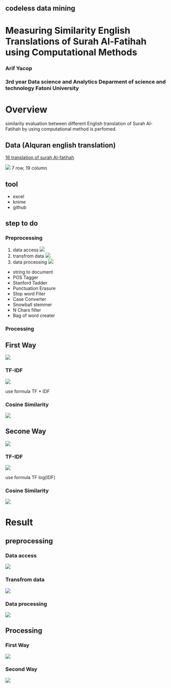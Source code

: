 ## codeless data mining
# Measuring Similarity English Translations of Surah Al-Fatihah using Computational Methods 
### Arif Yacop 
### 3rd year Data science and Analytics Deparment of science and technology Fatoni University 


# Overview
similarity evaluation between different English translation of Surah Al-Fatihah by using computational method is perfomed. 


## Data (Alquran english translation)
[16 translation of surah Al-fatihah](/15-English-Quran-Al-Fatihah-Translation/english-quran-al-fatihah-translation.xlsx)

![](/img/data.png)
7 row, 19 column

## tool
- excel
- knime
- github

## step to do 
### Preprocessing 
1. data access
![](/img/excel%20reader.png)
2. transfrom data 
![](/img/tranfrom%20data%20.png)
3. data processing 
 ![](/img/text%20process.png)

 - string to document 
 - POS Tagger
 - Stanford Tadder
 - Punctuation Erasure
 - Stop word Fiter
 - Case Converter
 - Snowball stemmer
 - N Chars filter
 - Bag of word creater

 ### Processing
 ## First Way 
 ![](/img/w1.png)
 ### TF-IDF
 ![](/img/TF-IDF.png)

 use formula TF * IDF 

 ### Cosine Similarity 
 ![](/img/cosine%20.png)
 
 ## Secone Way 
 ![](/img/w1.png)
 ### TF-IDF
 ![](/img/TF-IDF.png)

 use formula TF log(IDF) 

 ### Cosine Similarity 
 ![](/img/cosine%20.png)





# Result
## preprocessing 
### Data access
![](/img/r1.png)

### Transfrom data
![](/img/r2.png)

### Data processing 
![](/img/r3.png)

## Processing 
### First Way  
![](/img/r4.png)

### Second Way
![](/img/r5.png)

